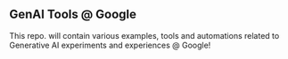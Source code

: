 ## GenAI Tools @ Google

This repo. will contain various examples, tools and automations related to Generative AI experiments and experiences @ Google!

